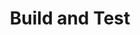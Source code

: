 ---
layout: default
title: Build and Test
course: levelthree

slides:

  - title: title-page
    class: title-slide

    notes: |

      :)

    content: |

      # Build and Test
      _Coding your app to meet the brief_


##########


  - title: projectlog
    class: centered-slide

    notes: |

      You will need to keep a project log while building your app.

    content: |

      ## Project Log

      The things you will need to include in your daily log are:

      - **Progress**<br>
        Record tasks you have completed or work you have started
      - **Testing**<br>
        Test regularly when you are able to, and record the results
      - **Changes**<br>
        Record any changes to your plan and why they were made
      {: .flex-list }

##########


  - title: summary

    notes: |

      Great! Now that's all sorted, let's get started!

    content: |

      ![Thumbs Up!]([[BASE_URL]]/theme/assets/images/thumbs-up.svg){: height="200" }

      ## Build and Test: Complete!

      Now our app is done, we need to submit it...


---